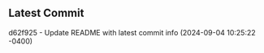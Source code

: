 
## Latest Commit
d62f925 - Update README with latest commit info (2024-09-04 10:25:22 -0400) <Yunxi-Zhou>
